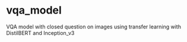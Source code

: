 # vqa_model
VQA model with closed question on images using transfer learning with DistilBERT and Inception_v3
